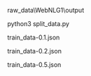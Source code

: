 raw_data\WebNLG1\output

python3  split_data.py

train_data-0.1.json

train_data-0.2.json

train_data-0.5.json
